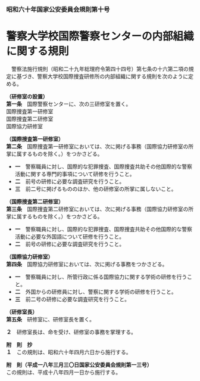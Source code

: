 ### 昭和六十年国家公安委員会規則第十号  
# 警察大学校国際警察センターの内部組織に関する規則  
　警察法施行規則（昭和二十九年総理府令第四十四号）第七条の十六第二項の規定に基づき、警察大学校国際捜査研修所の内部組織に関する規則を次のように定める。  
  
**（研修室の設置）**  
**第一条**　国際警察センターに、次の三研修室を置く。  
国際捜査第一研修室  
国際捜査第二研修室  
国際協力研修室  
  
**（国際捜査第一研修室）**  
**第二条**　国際捜査第一研修室においては、次に掲げる事務（国際協力研修室の所掌に属するものを除く。）をつかさどる。  
* **一**　警察職員に対し、国際的な犯罪捜査、国際捜査共助その他国際的な警察活動に関する専門的事項について研修を行うこと。  
* **二**　前号の研修に必要な調査研究を行うこと。  
* **三**　前二号に掲げるもののほか、他の研修室の所掌に属しないこと。  
  
**（国際捜査第二研修室）**  
**第三条**　国際捜査第二研修室においては、次に掲げる事務（国際協力研修室の所掌に属するものを除く。）をつかさどる。  
* **一**　警察職員に対し、国際的な犯罪捜査、国際捜査共助その他国際的な警察活動に必要な外国語について研修を行うこと。  
* **二**　前号の研修に必要な調査研究を行うこと。  
  
**（国際協力研修室）**  
**第四条**　国際協力研修室においては、次に掲げる事務をつかさどる。  
* **一**　警察職員に対し、所管行政に係る国際協力に関する学術の研修を行うこと。  
* **二**　外国からの研修員に対し、警察に関する学術の研修を行うこと。  
* **三**　前二号の研修に必要な調査研究を行うこと。  
  
**（研修室長）**  
**第五条**　研修室に、研修室長を置く。  
  
**２**　研修室長は、命を受け、研修室の事務を掌理する。  
  
**附　則　抄**  
**１**　この規則は、昭和六十年四月六日から施行する。  
  
**附　則（平成一八年三月三〇日国家公安委員会規則第一三号）**  
この規則は、平成十八年四月一日から施行する。  
  
